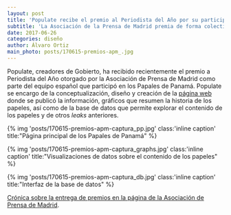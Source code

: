 ```yaml
---
layout: post
title: 'Populate recibe el premio al Periodista del Año por su participación en los Papeles de Panamá'
subtitle: 'La Asociación de la Prensa de Madrid premia de forma colectiva a todos los españoles que participaron en el proyecto'
date: 2017-06-26
categories: diseño
author: Álvaro Ortiz
main_photo: posts/170615-premios-apm_.jpg
---
```


Populate, creadores de Gobierto, ha recibido recientemente el premio a Periodista del Año otorgado por la Asociación de Prensa de Madrid como parte del equipo español que participó en los Papales de Panamá. Populate se encargo de la conceptualización, diseño y creación de la [página web](http://panamapapers.icij.org) donde se publicó la información, gráficos que resumen la historia de los papeles, así como de la base de datos que permite explorar el contenido de los papeles y de otros _leaks_ anteriores.

{% img 'posts/170615-premios-apm-captura_pp.jpg' class:'inline caption' title:"Página principal de los Papales de Panamá" %}

{% img 'posts/170615-premios-apm-captura_graphs.jpg' class:'inline caption' title:"Visualizaciones de datos sobre el contenido de los papeles" %}

{% img 'posts/170615-premios-apm-captura_db.jpg' class:'inline caption' title:"Interfaz de la base de datos" %}

[Crónica sobre la entrega de premios en la página de la Asociación de Prensa de Madrid](http://www.apmadrid.es/comunicado/victoria-prego-en-los-premios-apm-de-periodismo-los-periodistas-tenemos-la-obligacion-de-resistir/).
